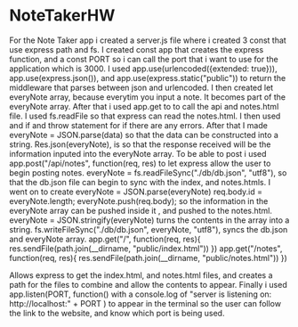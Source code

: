 # NoteTakerHW
For the Note Taker app i created a server.js file where i created 3 const that use express path and fs. I created const app that creates the express function, and a const PORT so i can call the port that i want to use for the application which is 3000. I used app.use(urlencoded({extended: true})), app.use(express.json()), and app.use(express.static("public")) to return the middleware that parses between json and urlencoded. I then created let everyNote array, because everytim you input a note. It becomes part of the everyNote array. After that i used app.get to to call the api and notes.html file. I used fs.readFile so that express can read the notes.html. I then used and if and throw statement for if there are any errors. After that I made everyNote = JSON.parse(data) so that the data can be constructed into a string. Res.json(everyNote), is so that the response received will be the information inputed into the everyNote array.
To be able to post i used app.post("/api/notes", function(req, res) to let express allow the user to begin posting notes. everyNote = fs.readFileSync("./db/db.json", "utf8"), so that the db.json file can begin to sync with the index, and notes.htmls. I went on to create everyNote = JSON.parse(everyNote) req.body.id = everyNote.length; everyNote.push(req.body); so the information in the everyNote array can be pushed inside it , and pushed to the notes.html. everyNote = JSON.stringify(everyNote) turns the contents in the array into a string. fs.writeFileSync("./db/db.json", everyNote, "utf8"), syncs the db.json and everyNote array. 
app.get("/", function(req, res){
    res.sendFile(path.join(__dirname, "public/index.html"))
})
app.get("/notes", function(req, res){
    res.sendFile(path.join(__dirname, "public/notes.html"))
})

Allows express to get the index.html, and notes.html files, and creates a path for the files to combine and allow the contents to appear. Finally i used app.listen(PORT, function() with a console.log of "server is listening on: http://localhost:" + PORT ) to appear in the terminal so the user can follow the link to the website, and know which port is being used.
